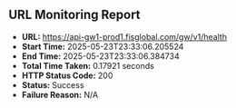 ## URL Monitoring Report

- **URL:** https://api-gw1-prod1.fisglobal.com/gw/v1/health
- **Start Time:** 2025-05-23T23:33:06.205524
- **End Time:** 2025-05-23T23:33:06.384734
- **Total Time Taken:** 0.17921 seconds
- **HTTP Status Code:** 200
- **Status:** Success
- **Failure Reason:** N/A
